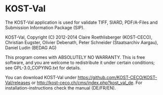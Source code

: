 KOST-Val
========

The KOST-Val application is used for validate TIFF, SIARD, PDF/A-Files
and Submission Information Package (SIP).

KOST-Val, Copyright (C) 2012-2014 Claire Roethlisberger (KOST-CECO), 
Christian Eugster, Olivier Debenath, Peter Schneider (Staatsarchiv Aargau),
Daniel Ludin (BEDAG AG)

This program comes with ABSOLUTELY NO WARRANTY.
This is free software, and you are welcome to redistribute it under 
certain conditions; see GPL-3.0_COPYING.txt for details.

You can download KOST-Val under https://github.com/KOST-CECO/KOST-Val/releases or http://kost-ceco.ch/cms/index.php?kost_val_de. 
For installation-instructions check the manual (DE/FR/EN).
